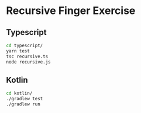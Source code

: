 # Recursive Finger Exercise

## Typescript

```sh
cd typescript/
yarn test
tsc recursive.ts
node recursive.js
```

## Kotlin

```sh
cd kotlin/
./gradlew test
./gradlew run
```